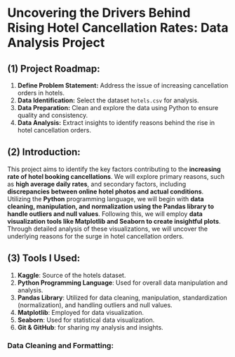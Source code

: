 
# **Uncovering the Drivers Behind Rising Hotel Cancellation Rates: Data Analysis Project**

## **(1) Project Roadmap:**

1. **Define Problem Statement:** Address the issue of increasing cancellation orders in hotels.
2. **Data Identification:** Select the dataset `hotels.csv` for analysis.
3. **Data Preparation:** Clean and explore the data using Python to ensure quality and consistency.
4. **Data Analysis:** Extract insights to identify reasons behind the rise in hotel cancellation orders.


## **(2) Introduction:**
This project aims to identify the key factors contributing to the **increasing rate of hotel booking cancellations**. We will explore primary reasons, such as **high average daily rates**, and secondary factors, including **discrepancies between online hotel photos and actual conditions**. Utilizing the **Python** programming language, we will begin with **data cleaning, manipulation, and normalization using the Pandas library to handle outliers and null values**. Following this, we will employ **data visualization tools like Matplotlib and Seaborn to create insightful plots**. Through detailed analysis of these visualizations, we will uncover the underlying reasons for the surge in hotel cancellation orders.

## **(3) Tools I Used:**
1. **Kaggle**: Source of the hotels dataset.
2. **Python Programming Language**: Used for overall data manipulation and analysis.
3. **Pandas Library**: Utilized for data cleaning, manipulation, standardization (normalization), and handling outliers and null values.
4. **Matplotlib**: Employed for data visualization.
5. **Seaborn**: Used for statistical data visualization.
6. **Git & GitHub**: for sharing my analysis and insights.

### **Data Cleaning and Formatting:**